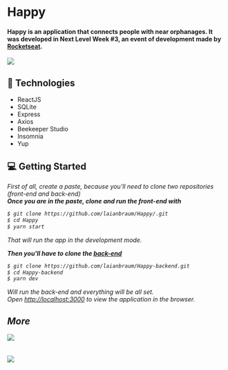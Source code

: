 # Happy
#### Happy is an application that connects people with near orphanages. It was developed in Next Level Week #3, an event of development made by [Rocketseat](https://rocketseat.com.br/).

<img src="https://user-images.githubusercontent.com/61033391/96380004-e10c9780-1165-11eb-8136-615b20b7bb80.png"></img>

## 🚀 Technologies
- ReactJS
- SQLite
- Express
- Axios
- Beekeeper Studio
- Insomnia
- Yup

## 💻 Getting Started

<em>First of all, create a paste, because you'll need to clone two repositories (front-end and back-end)<em/>
<br/>
**Once you are in the paste, clone and run the front-end with**
```bash
$ git clone https://github.com/laianbraum/Happy/.git
$ cd Happy
$ yarn start
```
That will run the app in the development mode.<br />

**Then you'll have to clone the [back-end](https://github.com/laianbraum/Happy-backend)**
```bash
$ git clone https://github.com/laianbraum/Happy-backend.git
$ cd Happy-backend
$ yarn dev
```

Will run the back-end and everything will be all set.<br />
Open [http://localhost:3000](http://localhost:3000) to view the application in the browser.

## More
  <img src="https://user-images.githubusercontent.com/61033391/96379643-c6d2b980-1165-11eb-9589-d08cc5431f61.png"></img><br/><br/><br/>
  <img src="https://user-images.githubusercontent.com/61033391/96380285-f41f6780-1165-11eb-92e3-9dd13e3ea4ab.png"></img>
